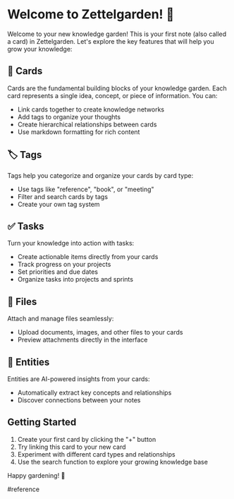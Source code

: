 # Welcome to Zettelgarden! 🌱

Welcome to your new knowledge garden! This is your first note (also called a card) in Zettelgarden. Let's explore the key features that will help you grow your knowledge:

## 📝 Cards
Cards are the fundamental building blocks of your knowledge garden. Each card represents a single idea, concept, or piece of information. You can:
- Link cards together to create knowledge networks
- Add tags to organize your thoughts
- Create hierarchical relationships between cards
- Use markdown formatting for rich content

## 🏷️ Tags
Tags help you categorize and organize your cards by card type:
- Use tags like "reference", "book", or "meeting"
- Filter and search cards by tags
- Create your own tag system

## ✅ Tasks
Turn your knowledge into action with tasks:
- Create actionable items directly from your cards
- Track progress on your projects
- Set priorities and due dates
- Organize tasks into projects and sprints

## 📁 Files
Attach and manage files seamlessly:
- Upload documents, images, and other files to your cards
- Preview attachments directly in the interface

## 🤖 Entities
Entities are AI-powered insights from your cards:
- Automatically extract key concepts and relationships
- Discover connections between your notes

## Getting Started
1. Create your first card by clicking the "+" button
2. Try linking this card to your new card
3. Experiment with different card types and relationships
4. Use the search function to explore your growing knowledge base

Happy gardening! 🌿

#reference
